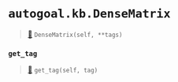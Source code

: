# `autogoal.kb.DenseMatrix`

> [📝](https://github.com/autogal/autogoal/blob/master/autogoal/kb/_data.py#L421)
> `DenseMatrix(self, **tags)`

### `get_tag`

> [📝](https://github.com/autogoal/autogoal/blob/master/autogoal/kb/_data.py#L283)
> `get_tag(self, tag)`

